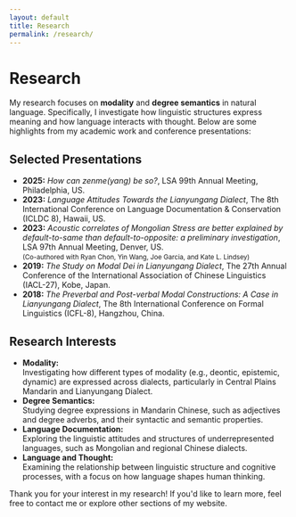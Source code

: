 ```yaml
---
layout: default
title: Research
permalink: /research/
---
```


# Research

My research focuses on **modality** and **degree semantics** in natural language. Specifically, I investigate how linguistic structures express meaning and how language interacts with thought. Below are some highlights from my academic work and conference presentations:

## Selected Presentations
- **2025:** *How can zenme(yang) be so?*, LSA 99th Annual Meeting, Philadelphia, US.
- **2023:** *Language Attitudes Towards the Lianyungang Dialect*, The 8th International Conference on Language Documentation & Conservation (ICLDC 8), Hawaii, US.
- **2023:** *Acoustic correlates of Mongolian Stress are better explained by default-to-same than default-to-opposite: a preliminary investigation*, LSA 97th Annual Meeting, Denver, US.  
  <small>(Co-authored with Ryan Chon, Yin Wang, Joe Garcia, and Kate L. Lindsey)</small>
- **2019:** *The Study on Modal Dei in Lianyungang Dialect*, The 27th Annual Conference of the International Association of Chinese Linguistics (IACL-27), Kobe, Japan.
- **2018:** *The Preverbal and Post-verbal Modal Constructions: A Case in Lianyungang Dialect*, The 8th International Conference on Formal Linguistics (ICFL-8), Hangzhou, China.

## Research Interests

- **Modality:**  
  Investigating how different types of modality (e.g., deontic, epistemic, dynamic) are expressed across dialects, particularly in Central Plains Mandarin and Lianyungang Dialect.
- **Degree Semantics:**  
  Studying degree expressions in Mandarin Chinese, such as adjectives and degree adverbs, and their syntactic and semantic properties.
- **Language Documentation:**  
  Exploring the linguistic attitudes and structures of underrepresented languages, such as Mongolian and regional Chinese dialects.
- **Language and Thought:**  
  Examining the relationship between linguistic structure and cognitive processes, with a focus on how language shapes human thinking.

Thank you for your interest in my research! If you'd like to learn more, feel free to contact me or explore other sections of my website.

